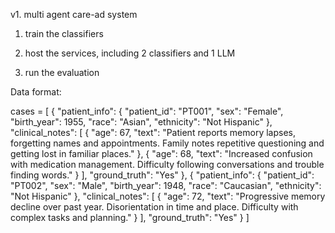 v1. multi agent care-ad system

1) train the classifiers

2) host the services, including 2 classifiers and 1 LLM

3) run the evaluation


Data format:

cases = [
            {
                "patient_info": {
                    "patient_id": "PT001",
                    "sex": "Female",
                    "birth_year": 1955,
                    "race": "Asian",
                    "ethnicity": "Not Hispanic"
                },
                "clinical_notes": [
                    {
                        "age": 67,
                        "text": "Patient reports memory lapses, forgetting names and appointments. Family notes repetitive questioning and getting lost in familiar places."
                    },
                    {
                        "age": 68,
                        "text": "Increased confusion with medication management. Difficulty following conversations and trouble finding words."
                    }
                ],
                "ground_truth": "Yes"
            },
            {
                "patient_info": {
                    "patient_id": "PT002",
                    "sex": "Male",
                    "birth_year": 1948,
                    "race": "Caucasian",
                    "ethnicity": "Not Hispanic"
                },
                "clinical_notes": [
                    {
                        "age": 72,
                        "text": "Progressive memory decline over past year. Disorientation in time and place. Difficulty with complex tasks and planning."
                    }
                ],
                "ground_truth": "Yes"
            }
        ]
